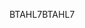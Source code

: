<span data-ttu-id="217a8-101">BTAHL7</span><span class="sxs-lookup"><span data-stu-id="217a8-101">BTAHL7</span></span>